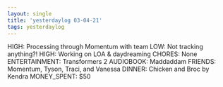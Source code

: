 ```yaml
---
layout: single
title: 'yesterdaylog 03-04-21'
tags: yesterdaylog
---
```


HIGH: Processing through Momentum with team
LOW: Not tracking anything?!
HIGH: Working on LOA & daydreaming
CHORES: None
ENTERTAINMENT: Transformers 2
AUDIOBOOK: Maddaddam
FRIENDS: Momentum, Tyson, Traci, and Vanessa
DINNER: Chicken and Broc by Kendra
MONEY_SPENT: $50
